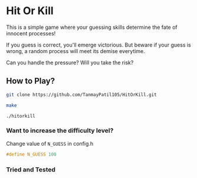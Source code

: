 # Hit Or Kill

This is a simple game where your guessing skills determine the fate of innocent processes!

If you guess is correct, you'll emerge victorious. But beware if your guess is wrong, a random process will meet its demise everytime.

Can you handle the pressure? Will you take the risk?

## How to Play?
```bash
git clone https://github.com/TanmayPatil105/HitOrKill.git
```
```bash
make
```
```
./hitorkill
```
### Want to increase the difficulty level?
Change value of `N_GUESS` in config.h
```c
#define N_GUESS 100
```

### Tried and Tested
